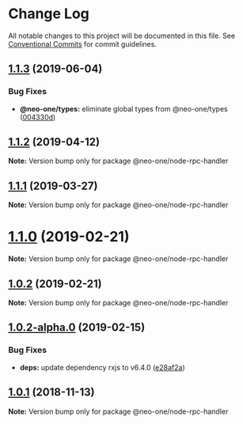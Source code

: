 # Change Log

All notable changes to this project will be documented in this file.
See [Conventional Commits](https://conventionalcommits.org) for commit guidelines.

## [1.1.3](https://github.com/neo-one-suite/neo-one/compare/@neo-one/node-rpc-handler@1.1.2...@neo-one/node-rpc-handler@1.1.3) (2019-06-04)


### Bug Fixes

* **@neo-one/types:** eliminate global types from @neo-one/types ([004330d](https://github.com/neo-one-suite/neo-one/commit/004330d))





## [1.1.2](https://github.com/neo-one-suite/neo-one/compare/@neo-one/node-rpc-handler@1.1.1...@neo-one/node-rpc-handler@1.1.2) (2019-04-12)

**Note:** Version bump only for package @neo-one/node-rpc-handler





## [1.1.1](https://github.com/neo-one-suite/neo-one/compare/@neo-one/node-rpc-handler@1.1.0...@neo-one/node-rpc-handler@1.1.1) (2019-03-27)

**Note:** Version bump only for package @neo-one/node-rpc-handler





# [1.1.0](https://github.com/neo-one-suite/neo-one/compare/@neo-one/node-rpc-handler@1.0.2...@neo-one/node-rpc-handler@1.1.0) (2019-02-21)

**Note:** Version bump only for package @neo-one/node-rpc-handler





## [1.0.2](https://github.com/neo-one-suite/neo-one/compare/@neo-one/node-rpc-handler@1.0.2-alpha.0...@neo-one/node-rpc-handler@1.0.2) (2019-02-21)

**Note:** Version bump only for package @neo-one/node-rpc-handler





## [1.0.2-alpha.0](https://github.com/neo-one-suite/neo-one/compare/@neo-one/node-rpc-handler@1.0.1...@neo-one/node-rpc-handler@1.0.2-alpha.0) (2019-02-15)


### Bug Fixes

* **deps:** update dependency rxjs to v6.4.0 ([e28af2a](https://github.com/neo-one-suite/neo-one/commit/e28af2a))





## [1.0.1](https://github.com/neo-one-suite/neo-one/compare/@neo-one/node-rpc-handler@1.0.0...@neo-one/node-rpc-handler@1.0.1) (2018-11-13)

**Note:** Version bump only for package @neo-one/node-rpc-handler
